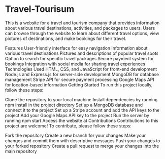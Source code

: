 # Travel-Tourisum
This is a website for a travel and tourism company that provides information about various travel destinations, activities, and packages to users. Users can browse through the website to learn about different travel options, view pictures of destinations, and make bookings for their travel.

Features
User-friendly interface for easy navigation
Information about various travel destinations
Pictures and descriptions of popular travel spots
Option to search for specific travel packages
Secure payment system for bookings
Integration with social media for sharing travel experiences
Technologies Used
HTML, CSS, and JavaScript for front-end development
Node.js and Express.js for server-side development
MongoDB for database management
Stripe API for secure payment processing
Google Maps API for location-based information
Getting Started
To run this project locally, follow these steps:

Clone the repository to your local machine
Install dependencies by running npm install in the project directory
Set up a MongoDB database and connect it to the project
Set up a Stripe account and add the API keys to the project
Add your Google Maps API key to the project
Run the server by running npm start
Access the website at 
Contributions
Contributions to this project are welcome! To contribute, please follow these steps:

Fork the repository
Create a new branch for your changes
Make your changes and commit them with descriptive messages
Push your changes to your forked repository
Create a pull request to merge your changes into the main repository

